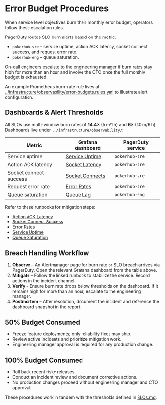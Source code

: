 # Error Budget Procedures

When service level objectives burn their monthly error budget, operators follow these escalation rules.

PagerDuty routes SLO burn alerts based on the metric:

- `pokerhub-sre` – service uptime, action ACK latency, socket connect success, and request error rate.
- `pokerhub-eng` – queue saturation.

On-call engineers escalate to the engineering manager if burn rates stay high for more than an hour and involve the CTO once the full monthly budget is exhausted.

An example Prometheus burn-rate rule lives at [../infrastructure/observability/error-budgets.rules.yml](../infrastructure/observability/error-budgets.rules.yml) to illustrate alert configuration.

## Dashboards & Alert Thresholds
All SLOs use multi-window burn rates of **14.4×** (5 m/1 h) and **6×** (30 m/6 h). Dashboards live under `../infrastructure/observability/`:

| Metric | Grafana dashboard | PagerDuty service |
| --- | --- | --- |
| Service uptime | [Service Uptime](../infrastructure/observability/service-uptime-dashboard.json) | `pokerhub-sre` |
| Action ACK latency | [Socket Latency](../infrastructure/observability/socket-latency-dashboard.json) | `pokerhub-sre` |
| Socket connect success | [Socket Connects](../infrastructure/observability/socket-connects-dashboard.json) | `pokerhub-sre` |
| Request error rate | [Error Rates](../infrastructure/observability/error-rates-dashboard.json) | `pokerhub-sre` |
| Queue saturation | [Queue Lag](../infrastructure/observability/queue-lag-dashboard.json) | `pokerhub-eng` |

Refer to these runbooks for mitigation steps:

- [Action ACK Latency](runbooks/action-ack-latency.md)
- [Socket Connect Success](runbooks/socket-connect-success.md)
- [Error Rates](runbooks/error-rates.md)
- [Service Uptime](runbooks/service-uptime.md)
- [Queue Saturation](runbooks/queue-saturation.md)

## Breach Handling Workflow
1. **Observe** – An Alertmanager page for burn rate or SLO breach arrives via
   PagerDuty. Open the relevant Grafana dashboard from the table above.
2. **Mitigate** – Follow the linked runbook to stabilize the service. Record
   actions in the incident channel.
3. **Verify** – Ensure burn rate drops below thresholds on the dashboard. If it
   remains high for more than an hour, escalate to the engineering manager.
4. **Postmortem** – After resolution, document the incident and reference the
   dashboard snapshot in the report.

## 50% Budget Consumed
- Freeze feature deployments; only reliability fixes may ship.
- Review active incidents and prioritize mitigation work.
- Engineering manager approval is required for any production change.

## 100% Budget Consumed
- Roll back recent risky releases.
- Conduct an incident review and document corrective actions.
- No production changes proceed without engineering manager and CTO approval.

These procedures work in tandem with the thresholds defined in [SLOs.md](SLOs.md).
